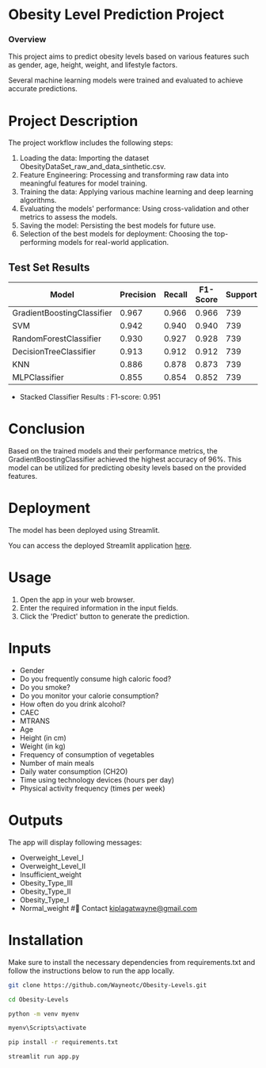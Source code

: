 # Obesity Level Prediction Project
### Overview
This project aims to predict obesity levels based on various features such as gender, age, height, weight, and lifestyle factors.

Several machine learning models were trained and evaluated to achieve accurate predictions.

# Project Description
The project workflow includes the following steps:

1. Loading the data: Importing the dataset ObesityDataSet_raw_and_data_sinthetic.csv.
2. Feature Engineering: Processing and transforming raw data into meaningful features for model training.
3. Training the data: Applying various machine learning and deep learning algorithms.
4. Evaluating the models' performance: Using cross-validation and other metrics to assess the models.
5. Saving the model: Persisting the best models for future use.
6. Selection of the best models for deployment: Choosing the top-performing models for real-world application.

## Test Set Results
| Model                       | Precision | Recall | F1-Score | Support | Accuracy |
|-----------------------------|-----------|--------|----------|---------|----------|
| GradientBoostingClassifier  | 0.967     | 0.966  | 0.966    | 739     | 0.966    |
| SVM                         | 0.942     | 0.940  | 0.940    | 739     | 0.940    |
| RandomForestClassifier      | 0.930     | 0.927  | 0.928    | 739     | 0.927    |
| DecisionTreeClassifier      | 0.913     | 0.912  | 0.912    | 739     | 0.912    |
| KNN                         | 0.886     | 0.878  | 0.873    | 739     | 0.878    |
| MLPClassifier               | 0.855     | 0.854  | 0.852    | 739     | 0.854    |

- Stacked Classifier Results : F1-score: 0.951
# Conclusion
Based on the trained models and their performance metrics, the GradientBoostingClassifier achieved the highest accuracy of 96%. This model can be utilized for predicting obesity levels based on the provided features.

# Deployment
The model has been deployed using Streamlit.

You can access the deployed Streamlit application [here](https://obesity-levelsgit-3mnn7sqzxuxrjjh8dtd5zo.streamlit.app/).

# Usage
1. Open the app in your web browser.
2. Enter the required information in the input fields.
3. Click the 'Predict' button to generate the prediction.

# Inputs
- Gender
- Do you frequently consume high caloric food?
- Do you smoke?
- Do you monitor your calorie consumption?
- How often do you drink alcohol?
- CAEC
- MTRANS
- Age
- Height (in cm)
- Weight (in kg)
- Frequency of consumption of vegetables
- Number of main meals
- Daily water consumption (CH2O)
- Time using technology devices (hours per day)
- Physical activity frequency (times per week)

# Outputs
The app will display following messages:
- Overweight_Level_I
- Overweight_Level_II
- Insufficient_weight
- Obesity_Type_III
- Obesity_Type_II
- Obesity_Type_I
- Normal_weight
#🤝 Contact
kiplagatwayne@gmail.com
# Installation
Make sure to install the necessary dependencies from requirements.txt and follow the instructions below to run the app locally.
```sh
git clone https://github.com/Wayneotc/Obesity-Levels.git

cd Obesity-Levels

python -m venv myenv

myenv\Scripts\activate

pip install -r requirements.txt

streamlit run app.py
